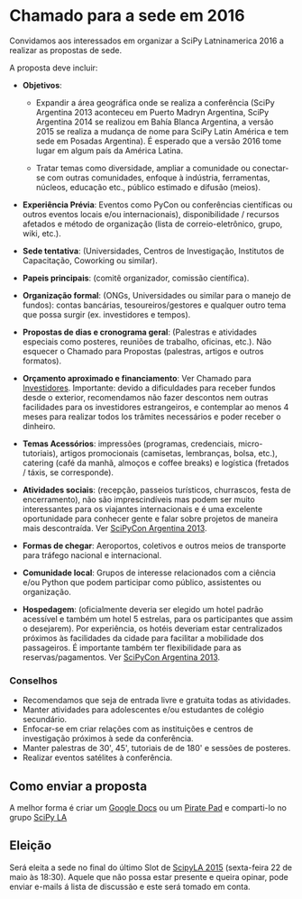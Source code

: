 # Chamado para a sede em 2016

Convidamos aos interessados em organizar a SciPy Latninamerica 2016 a realizar as propostas de sede.

A proposta deve incluir:

 - **Objetivos**:
    - Expandir a área geográfica onde se realiza a conferência (SciPy Argentina 2013 aconteceu em Puerto Madryn Argentina, SciPy Argentina 2014 se realizou em Bahía Blanca Argentina, a versão 2015 se realiza a mudança de nome para SciPy Latin América e tem sede em Posadas Argentina). É esperado que a versão 2016 tome lugar em algum país da América Latina.

    - Tratar temas como diversidade, ampliar a comunidade ou conectar-se com outras comunidades, enfoque à indústria, ferramentas, núcleos, educação etc., público estimado e difusão (meios).

 - **Experiência Prévia**: Eventos como PyCon ou conferências científicas ou outros eventos locais e/ou internacionais), disponibilidade / recursos afetados e método de organização (lista de correio-eletrônico, grupo, wiki, etc.).

 - **Sede tentativa**: (Universidades, Centros de Investigação, Institutos de Capacitação, Coworking ou similar).

 - **Papeis principais**: (comitê organizador, comissão científica).

 - **Organização formal**: (ONGs, Universidades ou similar para o manejo de fundos): contas bancárias, tesoureiros/gestores e qualquer outro tema que possa surgir (ex. investidores e tempos).

 - **Propostas de dias e cronograma geral**: (Palestras e atividades especiais como posteres, reuniões de trabalho, oficinas, etc.). Não esquecer o Chamado para Propostas (palestras, artigos e outros formatos).

 - **Orçamento aproximado e financiamento**: Ver Chamado para [Investidores](http://www.scipyla.org/conf/2013/sponsors/index.html). Importante: devido a dificuldades para receber fundos desde o exterior, recomendamos não fazer descontos nem outras facilidades para os investidores estrangeiros, e contemplar ao menos 4 meses para realizar todos los trâmites necessários e poder receber o dinheiro.

 - **Temas Acessórios**: impressões (programas, credenciais, micro-tutoriais), artigos promocionais (camisetas, lembranças, bolsa, etc.), catering (café da manhã, almoços e coffee breaks) e logística (fretados / táxis, se corresponde).

 - **Atividades sociais**: (recepção, passeios turísticos, churrascos, festa de encerramento), não são imprescindíveis mas podem ser muito interessantes para os viajantes internacionais e é uma excelente oportunidade para conhecer gente e falar sobre projetos de maneira mais descontraída. Ver [SciPyCon Argentina 2013](http://www.scipyla.org/conf/2013/venue/index.html).

 - **Formas de chegar**: Aeroportos, coletivos e outros meios de transporte para tráfego nacional e internacional.

 - **Comunidade local**: Grupos de interesse relacionados com a ciência e/ou Python que podem participar como público, assistentes ou organização.

 - **Hospedagem**: (oficialmente deveria ser elegido um hotel padrão acessível e também um hotel 5 estrelas, para os participantes que assim o desejarem). Por experiência, os hotéis deveriam estar centralizados próximos às facilidades da cidade para facilitar a mobilidade dos passageiros. É importante também ter flexibilidade para as reservas/pagamentos. Ver [SciPyCon Argentina 2013](http://www.scipyla.org/conf/2013/venue/index.html).

### Conselhos

- Recomendamos que seja de entrada livre e gratuita todas as atividades.
- Manter atividades para adolescentes e/ou estudantes de colégio secundário.
- Enfocar-se em criar relações com as instituições e centros de investigação próximos à sede da conferência.
- Manter palestras de 30', 45', tutoriais de de 180' e sessões de posteres.
- Realizar eventos satélites à conferência.

## Como enviar a proposta

A melhor forma é criar um [Google Docs](http://docs.google.com/) ou um [Pirate Pad](http://piratepad.net/) e comparti-lo no grupo [SciPy LA](https://groups.google.com/forum/#!forum/scipyla2015)

## Eleição

Será eleita a sede no final do último Slot de [ScipyLA 2015](https://conf.scipyla.org/schedule) (sexta-feira 22 de maio às 18:30). Aquele que não possa estar presente e queira opinar, pode enviar e-mails á lista de discussão e este será tomado em conta.
